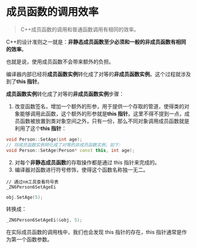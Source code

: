 # 成员函数的调用效率

> C++成员函数的调用和普通函数调用有相同的效率。

C++的设计准则之一就是：**非静态成员函数至少必须和一般的非成员函数有相同的效率**。

也就是说，使用成员函数不会带来额外的负担。

编译器内部已经将**成员函数实例**转化成了对等的**非成员函数实例**。这个过程就涉及到了**this 指针**。

**成员函数实例**转化成了对等的**非成员函数实例**步骤：

1. 改变函数签名，增加一个额外的形参，用于提供一个存取的管道，使得类的对象能够调用此函数，这个额外的形参就是**this 指针**。这里不得不提到一点，成员函数被放置到类对象空间之外，只有一份，那么不同对象调用成员函数就是利用了这个**this 指针**：

```cpp
void Person::SetAge(int age);
// 将成员函数实例转化成了对等的非成员函数实例，如下:
void Person::SetAge(Person* const this, int age);
```

2. 对每个**非静态成员函数**的存取操作都是通过 this 指针来完成的。
3. 编译器对函数进行符号修饰，使得这个函数名称独一无二。

```shell
// 通过nm工具查看符号表
_ZN6Person6SetAgeEi
```

```cpp
obj.SetAge(5);
```

转换成：

```cpp
_ZN6Person6SetAgeEi(&obj, 5);
```

在实际成员函数的调用栈中，我们也会发现 this 指针的存在，this 指针通常是作为第一个函数参数。
